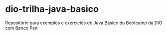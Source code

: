 # dio-trilha-java-basico
Repositório para exemplos e exercícios de Java Básico do Bootcamp da DIO com Banco Pan
